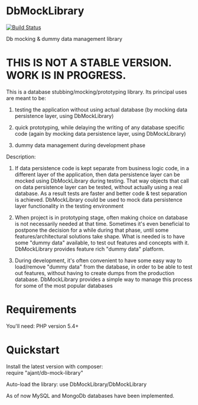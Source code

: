 DbMockLibrary
==================
[![Build Status](https://travis-ci.org/ajant/DbMockLibrary.svg?branch=master)](https://travis-ci.org/ajant/DbMockLibrary)

Db mocking & dummy data management library

THIS IS NOT A STABLE VERSION. WORK IS IN PROGRESS.
==================================================

This is a database stubbing/mocking/prototyping library. Its principal uses are meant to be:

1. testing the application without using actual database (by mocking data persistence layer, using DbMockLibrary)

2. quick prototyping, while delaying the writing of any database specific code (again by mocking data persistence layer, using DbMockLibrary)

3. dummy data management during development phase

Description:

1. If data persistence code is kept separate from business logic code, in a different layer of the application, then data persistence layer can
be mocked using DbMockLibrary during testing. That way objects that call on data persistence layer can be tested, without actually using a
real database. As a result tests are faster and better code & test separation is achieved. DbMockLibrary could be used to mock data persistence
layer functionality in the testing environment

2. When project is in prototyping stage, often making choice on database is not necessarily needed at that time. Sometimes it's even beneficial
to postpone the decision for a while during that phase, until some features/architectural solutions take shape. What is needed is to have some
"dummy data" available, to test out features and concepts with it. DbMockLibrary provides feature rich "dummy data" platform.

3. During development, it's often convenient to have some easy way to load/remove "dummy data" from the database, in order to be able to
test out features, without having to create dumps from the production database. DbMockLibrary provides a simple way to manage this process for
some of the most popular databases

Requirements
============

You'll need: PHP version 5.4+

Quickstart
==========
Install the latest version with composer:<br/>
require "ajant/db-mock-library"

Auto-load the library:
use DbMockLibrary/DbMockLibrary

As of now MySQL and MongoDb databases have been implemented.